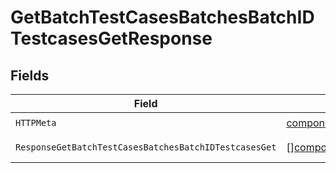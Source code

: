 # GetBatchTestCasesBatchesBatchIDTestcasesGetResponse


## Fields

| Field                                                                | Type                                                                 | Required                                                             | Description                                                          |
| -------------------------------------------------------------------- | -------------------------------------------------------------------- | -------------------------------------------------------------------- | -------------------------------------------------------------------- |
| `HTTPMeta`                                                           | [components.HTTPMetadata](../../models/components/httpmetadata.md)   | :heavy_check_mark:                                                   | N/A                                                                  |
| `ResponseGetBatchTestCasesBatchesBatchIDTestcasesGet`                | [][components.TestCaseRead](../../models/components/testcaseread.md) | :heavy_minus_sign:                                                   | Successful Response                                                  |